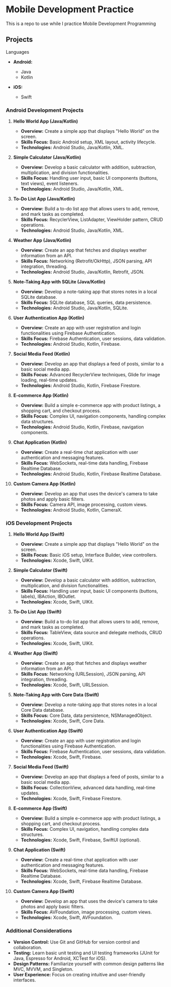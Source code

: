 # Mobile Development Practice
This is a repo to use while I practice Mobile Development Programming

## Projects
Languages
- **Android:**
  - Java
  - Kotlin

- **iOS:**
  - Swift

### **Android Development Projects**

1. **Hello World App (Java/Kotlin)**
   - **Overview:** Create a simple app that displays "Hello World" on the screen.
   - **Skills Focus:** Basic Android setup, XML layout, activity lifecycle.
   - **Technologies:** Android Studio, Java/Kotlin, XML.

2. **Simple Calculator (Java/Kotlin)**
   - **Overview:** Develop a basic calculator with addition, subtraction, multiplication, and division functionalities.
   - **Skills Focus:** Handling user input, basic UI components (buttons, text views), event listeners.
   - **Technologies:** Android Studio, Java/Kotlin, XML.

3. **To-Do List App (Java/Kotlin)**
   - **Overview:** Build a to-do list app that allows users to add, remove, and mark tasks as completed.
   - **Skills Focus:** RecyclerView, ListAdapter, ViewHolder pattern, CRUD operations.
   - **Technologies:** Android Studio, Java/Kotlin, XML.

4. **Weather App (Java/Kotlin)**
   - **Overview:** Create an app that fetches and displays weather information from an API.
   - **Skills Focus:** Networking (Retrofit/OkHttp), JSON parsing, API integration, threading.
   - **Technologies:** Android Studio, Java/Kotlin, Retrofit, JSON.

5. **Note-Taking App with SQLite (Java/Kotlin)**
   - **Overview:** Develop a note-taking app that stores notes in a local SQLite database.
   - **Skills Focus:** SQLite database, SQL queries, data persistence.
   - **Technologies:** Android Studio, Java/Kotlin, SQLite.

6. **User Authentication App (Kotlin)**
   - **Overview:** Create an app with user registration and login functionalities using Firebase Authentication.
   - **Skills Focus:** Firebase Authentication, user sessions, data validation.
   - **Technologies:** Android Studio, Kotlin, Firebase.

7. **Social Media Feed (Kotlin)**
   - **Overview:** Develop an app that displays a feed of posts, similar to a basic social media app.
   - **Skills Focus:** Advanced RecyclerView techniques, Glide for image loading, real-time updates.
   - **Technologies:** Android Studio, Kotlin, Firebase Firestore.

8. **E-commerce App (Kotlin)**
   - **Overview:** Build a simple e-commerce app with product listings, a shopping cart, and checkout process.
   - **Skills Focus:** Complex UI, navigation components, handling complex data structures.
   - **Technologies:** Android Studio, Kotlin, Firebase, navigation components.

9. **Chat Application (Kotlin)**
   - **Overview:** Create a real-time chat application with user authentication and messaging features.
   - **Skills Focus:** WebSockets, real-time data handling, Firebase Realtime Database.
   - **Technologies:** Android Studio, Kotlin, Firebase Realtime Database.

10. **Custom Camera App (Kotlin)**
    - **Overview:** Develop an app that uses the device's camera to take photos and apply basic filters.
    - **Skills Focus:** Camera API, image processing, custom views.
    - **Technologies:** Android Studio, Kotlin, CameraX.

### **iOS Development Projects**

1. **Hello World App (Swift)**
   - **Overview:** Create a simple app that displays "Hello World" on the screen.
   - **Skills Focus:** Basic iOS setup, Interface Builder, view controllers.
   - **Technologies:** Xcode, Swift, UIKit.

2. **Simple Calculator (Swift)**
   - **Overview:** Develop a basic calculator with addition, subtraction, multiplication, and division functionalities.
   - **Skills Focus:** Handling user input, basic UI components (buttons, labels), IBAction, IBOutlet.
   - **Technologies:** Xcode, Swift, UIKit.

3. **To-Do List App (Swift)**
   - **Overview:** Build a to-do list app that allows users to add, remove, and mark tasks as completed.
   - **Skills Focus:** TableView, data source and delegate methods, CRUD operations.
   - **Technologies:** Xcode, Swift, UIKit.

4. **Weather App (Swift)**
   - **Overview:** Create an app that fetches and displays weather information from an API.
   - **Skills Focus:** Networking (URLSession), JSON parsing, API integration, threading.
   - **Technologies:** Xcode, Swift, URLSession.

5. **Note-Taking App with Core Data (Swift)**
   - **Overview:** Develop a note-taking app that stores notes in a local Core Data database.
   - **Skills Focus:** Core Data, data persistence, NSManagedObject.
   - **Technologies:** Xcode, Swift, Core Data.

6. **User Authentication App (Swift)**
   - **Overview:** Create an app with user registration and login functionalities using Firebase Authentication.
   - **Skills Focus:** Firebase Authentication, user sessions, data validation.
   - **Technologies:** Xcode, Swift, Firebase.

7. **Social Media Feed (Swift)**
   - **Overview:** Develop an app that displays a feed of posts, similar to a basic social media app.
   - **Skills Focus:** CollectionView, advanced data handling, real-time updates.
   - **Technologies:** Xcode, Swift, Firebase Firestore.

8. **E-commerce App (Swift)**
   - **Overview:** Build a simple e-commerce app with product listings, a shopping cart, and checkout process.
   - **Skills Focus:** Complex UI, navigation, handling complex data structures.
   - **Technologies:** Xcode, Swift, Firebase, SwiftUI (optional).

9. **Chat Application (Swift)**
   - **Overview:** Create a real-time chat application with user authentication and messaging features.
   - **Skills Focus:** WebSockets, real-time data handling, Firebase Realtime Database.
   - **Technologies:** Xcode, Swift, Firebase Realtime Database.

10. **Custom Camera App (Swift)**
    - **Overview:** Develop an app that uses the device's camera to take photos and apply basic filters.
    - **Skills Focus:** AVFoundation, image processing, custom views.
    - **Technologies:** Xcode, Swift, AVFoundation.

### Additional Considerations

- **Version Control:** Use Git and GitHub for version control and collaboration.
- **Testing:** Learn basic unit testing and UI testing frameworks (JUnit for Java, Espresso for Android, XCTest for iOS).
- **Design Patterns:** Familiarize yourself with common design patterns like MVC, MVVM, and Singleton.
- **User Experience:** Focus on creating intuitive and user-friendly interfaces.
